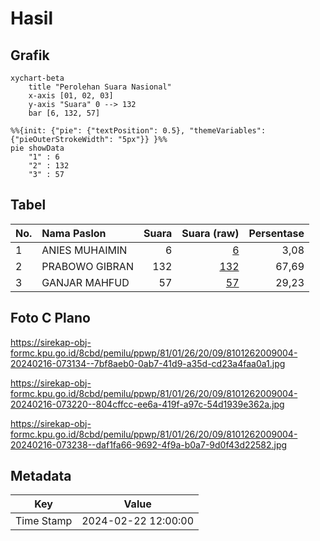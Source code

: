 # Hasil

## Grafik

```mermaid
xychart-beta
    title "Perolehan Suara Nasional"
    x-axis [01, 02, 03]
    y-axis "Suara" 0 --> 132
    bar [6, 132, 57]
```

```mermaid
%%{init: {"pie": {"textPosition": 0.5}, "themeVariables": {"pieOuterStrokeWidth": "5px"}} }%%
pie showData
    "1" : 6
    "2" : 132
    "3" : 57
```

## Tabel

| No. | Nama Paslon    | Suara | Suara (raw) | Persentase |
|:--- |:-------------- | -----:| -----------:| ----------:|
| 1   | ANIES MUHAIMIN | 6     | [6][p-1]    | 3,08       |
| 2   | PRABOWO GIBRAN | 132   | [132][p-2]  | 67,69      |
| 3   | GANJAR MAHFUD  | 57    | [57][p-3]   | 29,23      |


[p-1]: https://github.com/gigit-pemilu/pemilu-2024/blob/main/pilpres/hitung-suara/sub/81-maluku/sub/01-maluku-tengah/sub/26-saparua-timur/sub/2009-nolloth/sub/004-tps/sub/paslon-1.txt
[p-2]: https://github.com/gigit-pemilu/pemilu-2024/blob/main/pilpres/hitung-suara/sub/81-maluku/sub/01-maluku-tengah/sub/26-saparua-timur/sub/2009-nolloth/sub/004-tps/sub/paslon-2.txt
[p-3]: https://github.com/gigit-pemilu/pemilu-2024/blob/main/pilpres/hitung-suara/sub/81-maluku/sub/01-maluku-tengah/sub/26-saparua-timur/sub/2009-nolloth/sub/004-tps/sub/paslon-3.txt

## Foto C Plano

https://sirekap-obj-formc.kpu.go.id/8cbd/pemilu/ppwp/81/01/26/20/09/8101262009004-20240216-073134--7bf8aeb0-0ab7-41d9-a35d-cd23a4faa0a1.jpg

https://sirekap-obj-formc.kpu.go.id/8cbd/pemilu/ppwp/81/01/26/20/09/8101262009004-20240216-073220--804cffcc-ee6a-419f-a97c-54d1939e362a.jpg

https://sirekap-obj-formc.kpu.go.id/8cbd/pemilu/ppwp/81/01/26/20/09/8101262009004-20240216-073238--daf1fa66-9692-4f9a-b0a7-9d0f43d22582.jpg


## Metadata

| Key        | Value               |
| ---------- | ------------------- |
| Time Stamp | 2024-02-22 12:00:00 |



